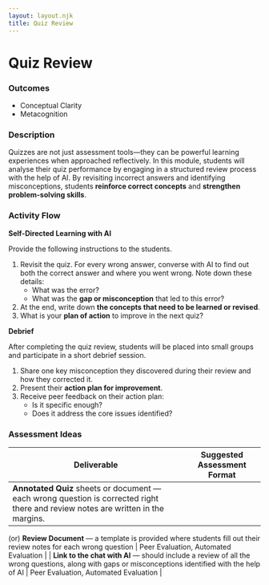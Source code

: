 ```yaml
---
layout: layout.njk
title: Quiz Review
---
```


# Quiz Review
### Outcomes

- Conceptual Clarity
- Metacognition

### Description

Quizzes are not just assessment tools—they can be powerful learning experiences when approached reflectively. In this module, students will analyse their quiz performance by engaging in a structured review process with the help of AI. By revisiting incorrect answers and identifying misconceptions, students **reinforce correct concepts** and **strengthen problem-solving skills**.

### Activity Flow

**Self-Directed Learning with AI**

Provide the following instructions to the students.
    
1. Revisit the quiz. For every wrong answer, converse with AI to find out both the correct answer and where you went wrong. Note down these details:  
    - What was the error?  
    - What was the **gap or misconception** that led to this error?  
2. At the end, write down **the concepts that need to be learned or revised**.  
3. What is your **plan of action** to improve in the next quiz?  

**Debrief**
    
 After completing the quiz review, students will be placed into small groups and participate in a short debrief session.
    
1. Share one key misconception they discovered during their review and how they corrected it.
2. Present their **action plan for improvement**.
3. Receive peer feedback on their action plan:
    - Is it specific enough?
    - Does it address the core issues identified?

### Assessment Ideas

| Deliverable | Suggested Assessment Format |
| --- | --- |
| **Annotated Quiz** sheets or document — each wrong question is corrected right there and review notes are written in the margins.
(or)
**Review Document** — a template is provided where students fill out their review notes for each wrong question | Peer Evaluation, Automated Evaluation |
| **Link to the chat with AI** — should include a review of all the wrong questions, along with gaps or misconceptions identified with the help of AI | Peer Evaluation, Automated Evaluation |